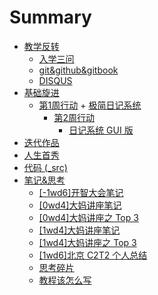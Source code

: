 # Summary
- [教学反转](0MOOC/README.md)
    * [入学三问](0MOOC/three_questions.md)
    * [git&github&gitbook](0MOOC/git&github&gitbook.md)
    * [DISQUS](0MOOC/DISQUS.md)
- [基础旋进](1sTry/README.md)
  + [第1周行动](1sTry/Week_1/README.md)
	    + [极简日记系统](1sTry/Week_1/Interactive101.md)
	+ [第2周行动](1sTry/Week_2/README.md)
	  + [日记系统 GUI 版](1sTry/Week_2/gui_diary.md)
- [迭代作品](2nDev/README.md)
- [人生首秀](3rDemo/README.md)
- [代码 (_src)](_src/README.md) 
- [笔记&思考](Lect/README.md)
  + [[-1wd6]开智大会笔记](Lect/20151010note.md)
  + [[0wd4]大妈讲座笔记](Lect/20151015note.md)
  + [[0wd4]大妈讲座之 Top 3](Lect/20151015_review.md)
  + [[1wd4]大妈讲座笔记](Lect/20151022note.md)
  + [[1wd4]大妈讲座之 Top 3](Lect/20151022_review.md)
  + [[1wd6]北京 C2T2 个人总结](Lect/C2T2_20151024.md)
  + [思考碎片](Lect/debris.md)
  + [教程该怎么写](Lect/how2tutorial.md)


